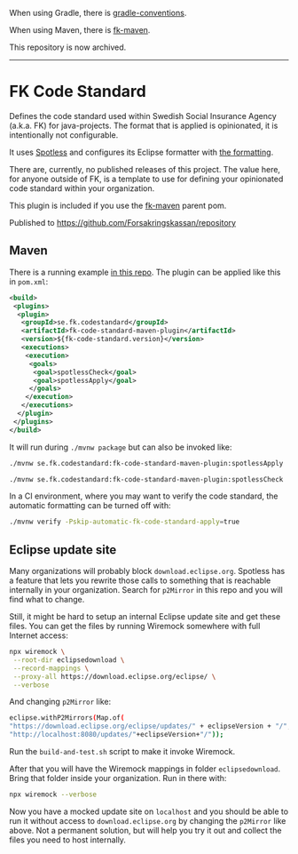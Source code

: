 When using Gradle, there is [gradle-conventions](https://github.com/Forsakringskassan/gradle-conventions).

When using Maven, there is [fk-maven](https://github.com/Forsakringskassan/fk-maven).

This repository is now archived.

---------


# FK Code Standard

Defines the code standard used within Swedish Social Insurance Agency (a.k.a. FK) for java-projects. The format that is applied is opinionated, it is intentionally not configurable.

It uses [Spotless](https://github.com/diffplug/spotless) and configures its Eclipse formatter with [the formatting](/code-standard-java-eclipse.xml).

There are, currently, no published releases of this project. The value here, for anyone outside of FK, is a template to use for defining your opinionated code standard within your organization.

This plugin is included if you use the [fk-maven](https://github.com/Forsakringskassan/fk-maven) parent pom.

Published to https://github.com/Forsakringskassan/repository

## Maven

There is a running example [in this repo](/fk-code-standard-maven-plugin-example). The plugin can be applied like this in `pom.xml`:

```xml
<build>
 <plugins>
  <plugin>
   <groupId>se.fk.codestandard</groupId>
   <artifactId>fk-code-standard-maven-plugin</artifactId>
   <version>${fk-code-standard.version}</version>
   <executions>
    <execution>
     <goals>
      <goal>spotlessCheck</goal>
      <goal>spotlessApply</goal>
     </goals>
    </execution>
   </executions>
  </plugin>
 </plugins>
</build>
```

It will run during `./mvnw package` but can also be invoked like:

```sh
./mvnw se.fk.codestandard:fk-code-standard-maven-plugin:spotlessApply
```

```sh
./mvnw se.fk.codestandard:fk-code-standard-maven-plugin:spotlessCheck
```

In a CI environment, where you may want to verify the code standard, the automatic formatting can be turned off with:

```sh
./mvnw verify -Pskip-automatic-fk-code-standard-apply=true
```

## Eclipse update site

Many organizations will probably block `download.eclipse.org`. Spotless has a feature that lets you rewrite those calls to something that is reachable internally in your organization. Search for `p2Mirror` in this repo and you will find what to change.

Still, it might be hard to setup an internal Eclipse update site and get these files. You can get the files by running Wiremock somewhere with full Internet access:

```sh
npx wiremock \
 --root-dir eclipsedownload \
 --record-mappings \
 --proxy-all https://download.eclipse.org/eclipse/ \
 --verbose
```

And changing `p2Mirror` like:

```sh
eclipse.withP2Mirrors(Map.of(
"https://download.eclipse.org/eclipse/updates/" + eclipseVersion + "/",
"http://localhost:8080/updates/"+eclipseVersion+"/"));
```

Run the `build-and-test.sh` script to make it invoke Wiremock.

After that you will have the Wiremock mappings in folder `eclipsedownload`. Bring that folder inside your organization. Run in there with:

```sh
npx wiremock --verbose
```

Now you have a mocked update site on `localhost` and you should be able to run it without access to `download.eclipse.org` by changing the `p2Mirror` like above. Not a permanent solution, but will help you try it out and collect the files you need to host internally.
